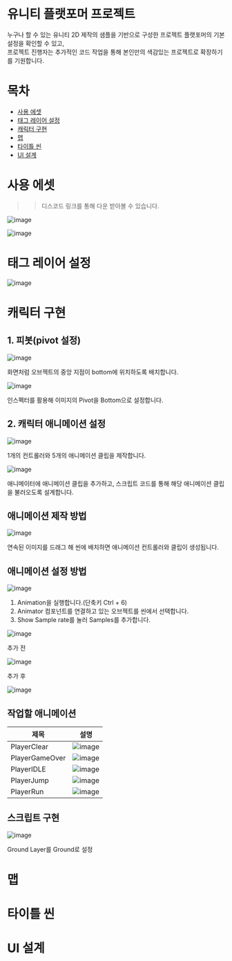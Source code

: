 # 유니티 플랫포머 프로젝트

누구나 할 수 있는 유니티 2D 제작의 샘플을 기반으로 구성한 프로젝트
플랫포머의 기본 설정을 확인할 수 있고, <br>프로젝트 진행자는 추가적인 코드 작업을 통해
본인만의 색감있는 프로젝트로 확장하기를 기원합니다.

# 목차

- [사용 에셋](#사용-에셋)
- [태그 레이어 설정](#태그-레이어-설정)
- [캐릭터 구현](#캐릭터-구현)
- [맵](#맵)
- [타이틀 씬](#타이틀-씬)
- [UI 설계](#UI-설계)

# 사용 에셋
>> 디스코드 링크를 통해 다운 받아볼 수 있습니다.

![image](https://github.com/user-attachments/assets/8e988f32-e081-4bdf-be22-238038083545)

![image](https://github.com/user-attachments/assets/764065b1-eb21-49e3-99e1-301064ffeb36)


# 태그 레이어 설정
![image](https://github.com/user-attachments/assets/d97e4805-075e-41ad-ae77-f76cd3a9974a)



# 캐릭터 구현

## 1. 피봇(pivot 설정)

 ![image](https://github.com/user-attachments/assets/c4861a21-17bd-4445-be6d-736d14ec1451)
 
화면처럼 오브젝트의 중앙 지점이 bottom에 위치하도록 배치합니다.

![image](https://github.com/user-attachments/assets/9c7006bf-794f-4e8f-837d-a311c48fd35b)

인스펙터를 활용해 이미지의 Pivot을 Bottom으로 설정합니다.

## 2. 캐릭터 애니메이션 설정
   
![image](https://github.com/user-attachments/assets/53030ced-bf4e-4a55-a8b3-da0a83bb1089)

1개의 컨트롤러와 5개의 애니메이션 클립을 제작합니다.

![image](https://github.com/user-attachments/assets/92c38329-3a3c-4869-8f01-db0b9bf2b4a1)

애니메이터에 애니메이션 클립을 추가하고, 스크립트 코드를 통해 해당 애니메이션 클립을 불러오도록 설계합니다.

## 애니메이션 제작 방법

![image](https://github.com/user-attachments/assets/652fd2f8-e973-4703-a4f1-ce7967e3db25)

연속된 이미지를 드래그 해 씬에 배치하면 애니메이션 컨트롤러와 클립이 생성됩니다.


## 애니메이션 설정 방법

![image](https://github.com/user-attachments/assets/f8ad8ff3-53d1-478c-a777-7104bdd41e7f)

1. Animation을 실행합니다.(단축키 Ctrl + 6)
2. Animator 컴포넌트를 연결하고 있는 오브젝트를 씬에서 선택합니다.
3. Show Sample rate를 눌러 Samples를 추가합니다.

![image](https://github.com/user-attachments/assets/c96ddbb9-78d6-40ea-8b40-b751ff7c7a9c)

추가 전

![image](https://github.com/user-attachments/assets/115c9219-8208-407a-a387-d61f534a7e46)


추가 후

![image](https://github.com/user-attachments/assets/22896b9f-81ba-469a-8b3f-fd565d52c550)


## 작업할 애니메이션

|제목|설명|
|-----|----------------------------|
|PlayerClear|![image](https://github.com/user-attachments/assets/bfaaf856-44b3-4e87-9d0d-d7f204ed00db)|
|PlayerGameOver|![image](https://github.com/user-attachments/assets/5100fc81-168c-4ce8-9ef1-d4b8245cb4ad)|
|PlayerIDLE|![image](https://github.com/user-attachments/assets/6120054f-20b4-40e8-ad41-108983f1fcdf)|
|PlayerJump|![image](https://github.com/user-attachments/assets/1ab5771a-9f0f-49aa-be5a-f8cf42a05c93)|
|PlayerRun|![image](https://github.com/user-attachments/assets/5528d82c-0179-42ee-b1fe-53ab7e7baebd)|


## 스크립트 구현
![image](https://github.com/user-attachments/assets/1136ba72-f717-499a-bfac-81a500aae53a)

Ground Layer를 Ground로 설정


# 맵




# 타이틀 씬



# UI 설계























